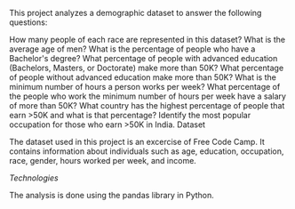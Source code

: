 
This project analyzes a demographic dataset to answer the following questions:

How many people of each race are represented in this dataset?
What is the average age of men?
What is the percentage of people who have a Bachelor's degree?
What percentage of people with advanced education (Bachelors, Masters, or Doctorate) make more than 50K?
What percentage of people without advanced education make more than 50K?
What is the minimum number of hours a person works per week?
What percentage of the people who work the minimum number of hours per week have a salary of more than 50K?
What country has the highest percentage of people that earn >50K and what is that percentage?
Identify the most popular occupation for those who earn >50K in India.
Dataset

The dataset used in this project is an excercise of Free Code Camp. It contains information about individuals such as age, education, occupation, race, gender, hours worked per week, and income.

*Technologies*

The analysis is done using the pandas library in Python.

